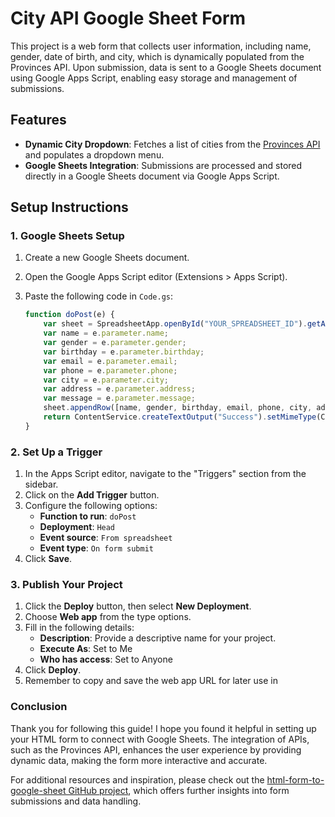 # City API Google Sheet Form

This project is a web form that collects user information, including name, gender, date of birth, and city, which is dynamically populated from the Provinces API. Upon submission, data is sent to a Google Sheets document using Google Apps Script, enabling easy storage and management of submissions.

## Features

- **Dynamic City Dropdown**: Fetches a list of cities from the [Provinces API](https://provinces.open-api.vn/) and populates a dropdown menu.
- **Google Sheets Integration**: Submissions are processed and stored directly in a Google Sheets document via Google Apps Script.

## Setup Instructions

### 1. Google Sheets Setup

1. Create a new Google Sheets document.
2. Open the Google Apps Script editor (Extensions > Apps Script).
3. Paste the following code in `Code.gs`:

   ```javascript
   function doPost(e) {
       var sheet = SpreadsheetApp.openById("YOUR_SPREADSHEET_ID").getActiveSheet();
       var name = e.parameter.name;
       var gender = e.parameter.gender;
       var birthday = e.parameter.birthday;
       var email = e.parameter.email;
       var phone = e.parameter.phone;
       var city = e.parameter.city;
       var address = e.parameter.address;
       var message = e.parameter.message;
       sheet.appendRow([name, gender, birthday, email, phone, city, address, message]);
       return ContentService.createTextOutput("Success").setMimeType(ContentService.MimeType.TEXT);
   }

### 2. Set Up a Trigger

1. In the Apps Script editor, navigate to the "Triggers" section from the sidebar.
2. Click on the **Add Trigger** button.
3. Configure the following options:
   - **Function to run**: `doPost`
   - **Deployment**: `Head`
   - **Event source**: `From spreadsheet`
   - **Event type**: `On form submit`
4. Click **Save**.

### 3. Publish Your Project

1. Click the **Deploy** button, then select **New Deployment**.
2. Choose **Web app** from the type options.
3. Fill in the following details:
   - **Description**: Provide a descriptive name for your project.
   - **Execute As**: Set to Me
   - **Who has access**: Set to Anyone
4. Click **Deploy**.
5. Remember to copy and save the web app URL for later use in <form method="POST" action="YOUR_WEBAPP_URL">

### Conclusion

Thank you for following this guide! I hope you found it helpful in setting up your HTML form to connect with Google Sheets. The integration of APIs, such as the Provinces API, enhances the user experience by providing dynamic data, making the form more interactive and accurate.

For additional resources and inspiration, please check out the [html-form-to-google-sheet GitHub project](https://github.com/levinunnink/html-form-to-google-sheet), which offers further insights into form submissions and data handling.

